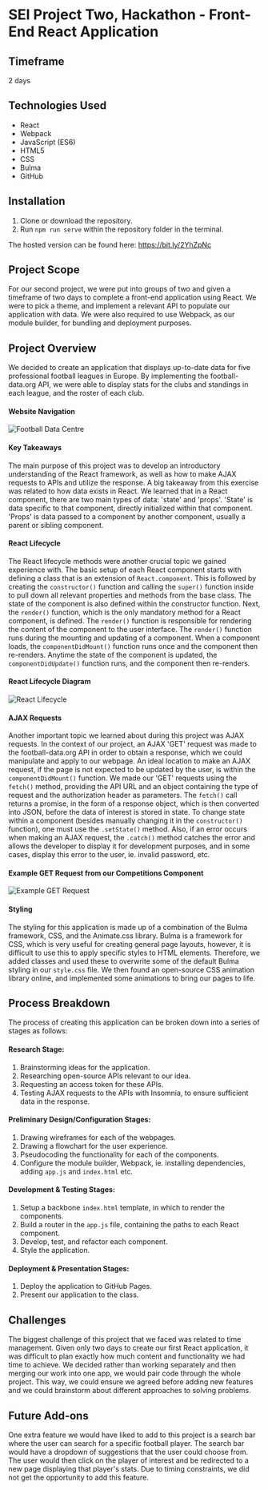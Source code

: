 # SEI Project Two, Hackathon - Front-End React Application

## Timeframe
2 days

## Technologies Used
* React
* Webpack
* JavaScript (ES6)
* HTML5
* CSS
* Bulma
* GitHub

## Installation
1. Clone or download the repository.
2. Run `npm run serve` within the repository folder in the terminal.

The hosted version can be found here: https://bit.ly/2YhZpNc

## Project Scope
For our second project, we were put into groups of two and given a timeframe of two days to complete a front-end application using React. We were to pick a theme, and implement a relevant API to populate our application with data. We were also required to use Webpack, as our module builder, for bundling and deployment purposes.

## Project Overview
We decided to create an application that displays up-to-date data for five professional football leagues in Europe. By implementing the football-data.org API, we were able to display stats for the clubs and standings in each league, and the roster of each club.

#### Website Navigation
![Football Data Centre](https://i.imgur.com/yBPlFF7.gif)

#### Key Takeaways
The main purpose of this project was to develop an introductory understanding of the React framework, as well as how to make AJAX requests to APIs and utilize the response. A big takeaway from this exercise was related to how data exists in React. We learned that in a React component, there are two main types of data: 'state' and 'props'. 'State' is data specific to that component, directly initialized within that component. 'Props' is data passed to a component by another component, usually a parent or sibling component.

#### React Lifecycle
The React lifecycle methods were another crucial topic we gained experience with. The basic setup of each React component starts with defining a class that is an extension of `React.component`. This is followed by creating the `constructor()` function and calling the `super()` function inside to pull down all relevant properties and methods from the base class. The state of the component is also defined within the constructor function. Next, the `render()` function, which is the only mandatory method for a React component, is defined. The `render()` function is responsible for rendering the content of the component to the user interface. The `render()` function runs during the mounting and updating of a component. When a component loads, the `componentDidMount()` function runs once and the component then re-renders. Anytime the state of the component is updated, the `componentDidUpdate()` function runs, and the component then re-renders.

#### React Lifecycle Diagram
![React Lifecycle](https://i.imgur.com/mVMz8AH.png)

#### AJAX Requests
Another important topic we learned about during this project was AJAX requests. In the context of our project, an AJAX 'GET' request was made to the football-data.org API in order to obtain a response, which we could manipulate and apply to our webpage. An ideal location to make an AJAX request, if the page is not expected to be updated by the user, is within the `componentDidMount()` function. We made our 'GET' requests using the `fetch()` method, providing the API URL and an object containing the type of request and the authorization header as parameters. The `fetch()` call returns a promise, in the form of a response object, which is then converted into JSON, before the data of interest is stored in state. To change state within a component (besides manually changing it in the `constructor()` function), one must use the `.setState()` method. Also, if an error occurs when making an AJAX request, the `.catch()` method catches the error and allows the developer to display it for development purposes, and in some cases, display this error to the user, ie. invalid password, etc.

#### Example GET Request from our Competitions Component
![Example GET Request](https://i.imgur.com/GlkMiiy.png)

#### Styling
The styling for this application is made up of a combination of the Bulma framework, CSS, and the Animate.css library. Bulma is a framework for CSS, which is very useful for creating general page layouts, however, it is difficult to use this to apply specific styles to HTML elements. Therefore, we added classes and used these to overwrite some of the default Bulma styling in our `style.css` file. We then found an open-source CSS animation library online, and implemented some animations to bring our pages to life.

## Process Breakdown
The process of creating this application can be broken down into a series of stages as follows:
#### Research Stage:
1. Brainstorming ideas for the application.
2. Researching open-source APIs relevant to our idea.
3. Requesting an access token for these APIs.
4. Testing AJAX requests to the APIs with Insomnia, to ensure sufficient data in the response.

#### Preliminary Design/Configuration Stages:
1. Drawing wireframes for each of the webpages.
2. Drawing a flowchart for the user experience.
3. Pseudocoding the functionality for each of the components.
4. Configure the module builder, Webpack, ie. installing dependencies, adding `app.js` and `index.html` etc.

#### Development & Testing Stages:
1. Setup a backbone `index.html` template, in which to render the components.
2. Build a router in the `app.js` file, containing the paths to each React component.
3. Develop, test, and refactor each component.
4. Style the application.

#### Deployment & Presentation Stages:
1. Deploy the application to GitHub Pages.
2. Present our application to the class.

## Challenges
The biggest challenge of this project that we faced was related to time management. Given only two days to create our first React application, it was difficult to plan exactly how much content and functionality we had time to achieve. We decided rather than working separately and then merging our work into one app, we would pair code through the whole project. This way, we could ensure we agreed before adding new features and we could brainstorm about different approaches to solving problems.

## Future Add-ons
One extra feature we would have liked to add to this project is a search bar where the user can search for a specific football player. The search bar would have a dropdown of suggestions that the user could choose from. The user would then click on the player of interest and be redirected to a new page displaying that player's stats. Due to timing constraints, we did not get the opportunity to add this feature.
